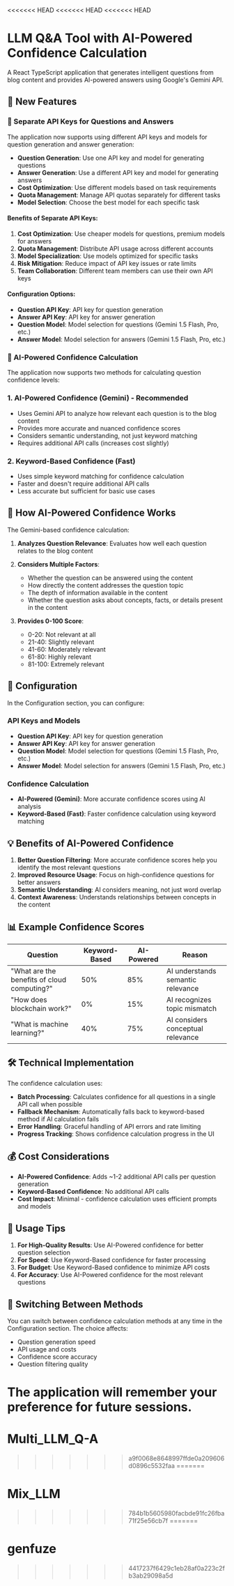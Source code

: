 <<<<<<< HEAD
<<<<<<< HEAD
<<<<<<< HEAD
# LLM Q&A Tool with AI-Powered Confidence Calculation

A React TypeScript application that generates intelligent questions from blog content and provides AI-powered answers using Google's Gemini API.

## 🚀 New Features

### 🔑 Separate API Keys for Questions and Answers

The application now supports using different API keys and models for question generation and answer generation:

- **Question Generation**: Use one API key and model for generating questions
- **Answer Generation**: Use a different API key and model for generating answers
- **Cost Optimization**: Use different models based on task requirements
- **Quota Management**: Manage API quotas separately for different tasks
- **Model Selection**: Choose the best model for each specific task

#### Benefits of Separate API Keys:

1. **Cost Optimization**: Use cheaper models for questions, premium models for answers
2. **Quota Management**: Distribute API usage across different accounts
3. **Model Specialization**: Use models optimized for specific tasks
4. **Risk Mitigation**: Reduce impact of API key issues or rate limits
5. **Team Collaboration**: Different team members can use their own API keys

#### Configuration Options:

- **Question API Key**: API key for question generation
- **Answer API Key**: API key for answer generation  
- **Question Model**: Model selection for questions (Gemini 1.5 Flash, Pro, etc.)
- **Answer Model**: Model selection for answers (Gemini 1.5 Flash, Pro, etc.)

### 🧠 AI-Powered Confidence Calculation

The application now supports two methods for calculating question confidence levels:

### 1. AI-Powered Confidence (Gemini) - **Recommended**
- Uses Gemini API to analyze how relevant each question is to the blog content
- Provides more accurate and nuanced confidence scores
- Considers semantic understanding, not just keyword matching
- Requires additional API calls (increases cost slightly)

### 2. Keyword-Based Confidence (Fast)
- Uses simple keyword matching for confidence calculation
- Faster and doesn't require additional API calls
- Less accurate but sufficient for basic use cases

## 🎯 How AI-Powered Confidence Works

The Gemini-based confidence calculation:

1. **Analyzes Question Relevance**: Evaluates how well each question relates to the blog content
2. **Considers Multiple Factors**:
   - Whether the question can be answered using the content
   - How directly the content addresses the question topic
   - The depth of information available in the content
   - Whether the question asks about concepts, facts, or details present in the content

3. **Provides 0-100 Score**:
   - 0-20: Not relevant at all
   - 21-40: Slightly relevant
   - 41-60: Moderately relevant
   - 61-80: Highly relevant
   - 81-100: Extremely relevant

## 🔧 Configuration

In the Configuration section, you can configure:

### API Keys and Models
- **Question API Key**: API key for question generation
- **Answer API Key**: API key for answer generation  
- **Question Model**: Model selection for questions (Gemini 1.5 Flash, Pro, etc.)
- **Answer Model**: Model selection for answers (Gemini 1.5 Flash, Pro, etc.)

### Confidence Calculation
- **AI-Powered (Gemini)**: More accurate confidence scores using AI analysis
- **Keyword-Based (Fast)**: Faster confidence calculation using keyword matching

## 💡 Benefits of AI-Powered Confidence

1. **Better Question Filtering**: More accurate confidence scores help you identify the most relevant questions
2. **Improved Resource Usage**: Focus on high-confidence questions for better answers
3. **Semantic Understanding**: AI considers meaning, not just word overlap
4. **Context Awareness**: Understands relationships between concepts in the content

## 📊 Example Confidence Scores

| Question | Keyword-Based | AI-Powered | Reason |
|----------|---------------|------------|---------|
| "What are the benefits of cloud computing?" | 50% | 85% | AI understands semantic relevance |
| "How does blockchain work?" | 0% | 15% | AI recognizes topic mismatch |
| "What is machine learning?" | 40% | 75% | AI considers conceptual relevance |

## 🛠️ Technical Implementation

The confidence calculation uses:
- **Batch Processing**: Calculates confidence for all questions in a single API call when possible
- **Fallback Mechanism**: Automatically falls back to keyword-based method if AI calculation fails
- **Error Handling**: Graceful handling of API errors and rate limiting
- **Progress Tracking**: Shows confidence calculation progress in the UI

## 💰 Cost Considerations

- **AI-Powered Confidence**: Adds ~1-2 additional API calls per question generation
- **Keyword-Based Confidence**: No additional API calls
- **Cost Impact**: Minimal - confidence calculation uses efficient prompts and models

## 🎯 Usage Tips

1. **For High-Quality Results**: Use AI-Powered confidence for better question selection
2. **For Speed**: Use Keyword-Based confidence for faster processing
3. **For Budget**: Use Keyword-Based confidence to minimize API costs
4. **For Accuracy**: Use AI-Powered confidence for the most relevant questions

## 🔄 Switching Between Methods

You can switch between confidence calculation methods at any time in the Configuration section. The choice affects:
- Question generation speed
- API usage and costs
- Confidence score accuracy
- Question filtering quality

The application will remember your preference for future sessions. 
=======
# Multi_LLM_Q-A
>>>>>>> a9f0068e8648997ffde0a209606d0896c5532faa
=======
# Mix_LLM
>>>>>>> 784b1b5605980facbde91fc26fba71f25e56cb7f
=======
# genfuze
>>>>>>> 4417237f6429c1eb28af0a223c2fb3ab29098a5d
